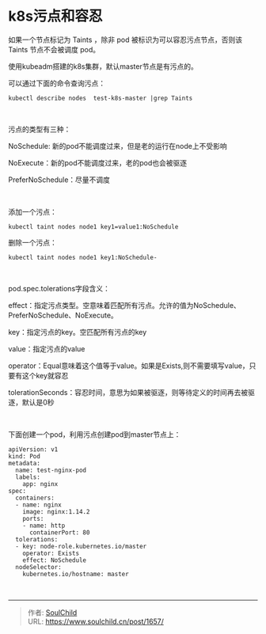 # k8s污点和容忍

<!--more-->
如果一个节点标记为 Taints ，除非 pod 被标识为可以容忍污点节点，否则该 Taints 节点不会被调度 pod。

使用kubeadm搭建的k8s集群，默认master节点是有污点的。

可以通过下面的命令查询污点：
<pre class="pure-highlightjs"><code class="null">kubectl describe nodes  test-k8s-master |grep Taints</code></pre>
&nbsp;

污点的类型有三种：

NoSchedule: 新的pod不能调度过来，但是老的运行在node上不受影响

NoExecute：新的pod不能调度过来，老的pod也会被驱逐

PreferNoSchedule：尽量不调度

&nbsp;

添加一个污点：
<pre class="pure-highlightjs"><code class="null">kubectl taint nodes node1 key1=value1:NoSchedule</code></pre>
删除一个污点：
<pre class="pure-highlightjs"><code class="null">kubectl taint nodes node1 key1:NoSchedule-</code></pre>
&nbsp;

pod.spec.tolerations字段含义：

effect：指定污点类型。空意味着匹配所有污点。允许的值为NoSchedule、PreferNoSchedule、NoExecute。

key：指定污点的key。空匹配所有污点的key

value：指定污点的value

operator：Equal意味着这个值等于value。如果是Exists,则不需要填写value，只要有这个key就容忍

tolerationSeconds：容忍时间，意思为如果被驱逐，则等待定义的时间再去被驱逐，默认是0秒

&nbsp;

下面创建一个pod，利用污点创建pod到master节点上：
<pre class="pure-highlightjs"><code class="null">apiVersion: v1
kind: Pod
metadata:
  name: test-nginx-pod
  labels:
    app: nginx
spec:
  containers:
  - name: nginx
    image: nginx:1.14.2
    ports:
    - name: http
      containerPort: 80
  tolerations:
  - key: node-role.kubernetes.io/master
    operator: Exists
    effect: NoSchedule
  nodeSelector:
    kubernetes.io/hostname: master</code></pre>
&nbsp;


---

> 作者: [SoulChild](https://www.soulchild.cn)  
> URL: https://www.soulchild.cn/post/1657/  

